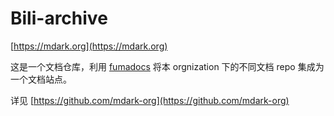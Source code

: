 # Bili-archive

[https://mdark.org](https://mdark.org)

这是一个文档仓库，利用 [fumadocs](https://github.com/fuma-nama/fumadocs) 将本 orgnization 下的不同文档 repo 集成为一个文档站点。

详见 [https://github.com/mdark-org](https://github.com/mdark-org)